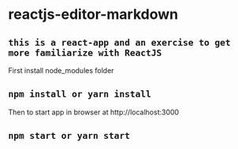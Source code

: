 # reactjs-editor-markdown

## `this is a react-app and an exercise to get more familiarize with ReactJS`

First install node_modules folder
## `npm install or yarn install`

Then to start app in browser at http://localhost:3000
## `npm start or yarn start`
